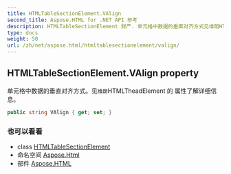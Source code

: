 ```yaml
---
title: HTMLTableSectionElement.VAlign
second_title: Aspose.HTML for .NET API 参考
description: HTMLTableSectionElement 财产. 单元格中数据的垂直对齐方式见维朗HTMLTheadElement 的 属性了解详细信息
type: docs
weight: 50
url: /zh/net/aspose.html/htmltablesectionelement/valign/
---
```

## HTMLTableSectionElement.VAlign property

单元格中数据的垂直对齐方式。见`维朗`HTMLTheadElement 的 属性了解详细信息。

```csharp
public string VAlign { get; set; }
```

### 也可以看看

* class [HTMLTableSectionElement](../)
* 命名空间 [Aspose.Html](../../htmltablesectionelement/)
* 部件 [Aspose.HTML](../../../)


